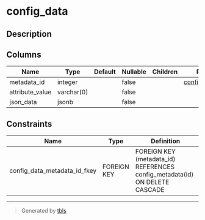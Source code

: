 # config_data

## Description

## Columns

| Name            | Type       | Default | Nullable | Children | Parents                               | Comment |
| --------------- | ---------- | ------- | -------- | -------- | ------------------------------------- | ------- |
| metadata_id     | integer    |         | false    |          | [config_metadata](config_metadata.md) |         |
| attribute_value | varchar(0) |         | false    |          |                                       |         |
| json_data       | jsonb      |         | false    |          |                                       |         |

## Constraints

| Name                         | Type        | Definition                                                                 |
| ---------------------------- | ----------- | -------------------------------------------------------------------------- |
| config_data_metadata_id_fkey | FOREIGN KEY | FOREIGN KEY (metadata_id) REFERENCES config_metadata(id) ON DELETE CASCADE |

---

> Generated by [tbls](https://github.com/k1LoW/tbls)
